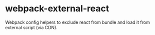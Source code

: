 # webpack-external-react
Webpack config helpers to exclude react from bundle and load it from external script (via CDN).
